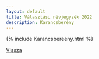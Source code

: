 ```yaml
---
layout: default
title: Választási névjegyzék 2022
description: Karancsberény
---
```


{% include Karancsbereeny.html %}

[Vissza](./)